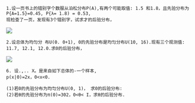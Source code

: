 ```
1.设一页书上的错别字个数服从泊松分布P(A),有两个可能取值: 1.5 和1.8，且先验分布为
P{A=1.5}=0.45, P{λ= 1.8) = 0.53,
现检查了一页，发现有3个错别字，试求才的后验分布，

```
![](https://cdn.jsdelivr.net/gh/lyhcc/Picture_Repository/img/ml_byes.gif)

```
2.设总体为均匀分 布U(0. 0+1), 0的先验分布是均匀分布U(10, 16).现有三个观测值: 
11.7, 12.1, 12.0.求0的后验分布，

```
![](https://cdn.jsdelivr.net/gh/lyhcc/Picture_Repository/img/ml_byes2.gif)


```
6. 设.,.. X。是来自如下总体的-一个样本,
p(x|0)=2x，0<x<0.

(1)若0的先验分布为均匀分布U(0, 1)， 求0的后验分布:
(2)若θ的先验分布为π(0)=302，0<θ< I，求θ的后验分布.

```
